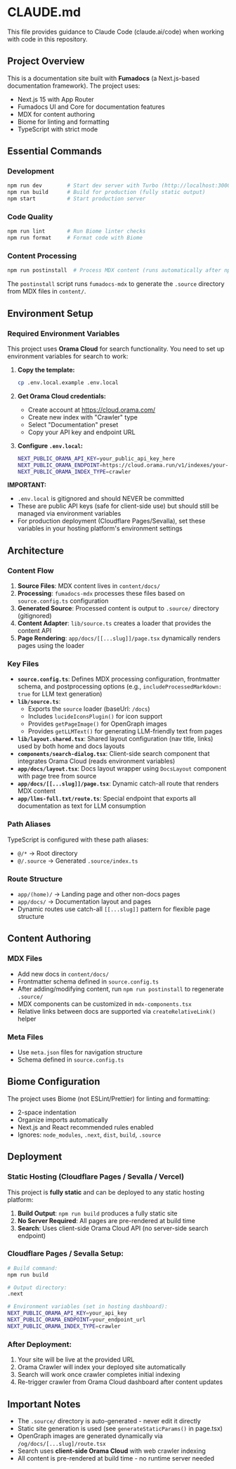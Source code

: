 # CLAUDE.md

This file provides guidance to Claude Code (claude.ai/code) when working with code in this repository.

## Project Overview

This is a documentation site built with **Fumadocs** (a Next.js-based documentation framework). The project uses:
- Next.js 15 with App Router
- Fumadocs UI and Core for documentation features
- MDX for content authoring
- Biome for linting and formatting
- TypeScript with strict mode

## Essential Commands

### Development
```bash
npm run dev        # Start dev server with Turbo (http://localhost:3000)
npm run build      # Build for production (fully static output)
npm start          # Start production server
```

### Code Quality
```bash
npm run lint       # Run Biome linter checks
npm run format     # Format code with Biome
```

### Content Processing
```bash
npm run postinstall  # Process MDX content (runs automatically after npm install)
```

The `postinstall` script runs `fumadocs-mdx` to generate the `.source` directory from MDX files in `content/`.

## Environment Setup

### Required Environment Variables

This project uses **Orama Cloud** for search functionality. You need to set up environment variables for search to work:

1. **Copy the template:**
   ```bash
   cp .env.local.example .env.local
   ```

2. **Get Orama Cloud credentials:**
   - Create account at https://cloud.orama.com/
   - Create new index with "Crawler" type
   - Select "Documentation" preset
   - Copy your API key and endpoint URL

3. **Configure `.env.local`:**
   ```bash
   NEXT_PUBLIC_ORAMA_API_KEY=your_public_api_key_here
   NEXT_PUBLIC_ORAMA_ENDPOINT=https://cloud.orama.run/v1/indexes/your-index-id
   NEXT_PUBLIC_ORAMA_INDEX_TYPE=crawler
   ```

**IMPORTANT:**
- `.env.local` is gitignored and should NEVER be committed
- These are public API keys (safe for client-side use) but should still be managed via environment variables
- For production deployment (Cloudflare Pages/Sevalla), set these variables in your hosting platform's environment settings

## Architecture

### Content Flow

1. **Source Files**: MDX content lives in `content/docs/`
2. **Processing**: `fumadocs-mdx` processes these files based on `source.config.ts` configuration
3. **Generated Source**: Processed content is output to `.source/` directory (gitignored)
4. **Content Adapter**: `lib/source.ts` creates a loader that provides the content API
5. **Page Rendering**: `app/docs/[[...slug]]/page.tsx` dynamically renders pages using the loader

### Key Files

- **`source.config.ts`**: Defines MDX processing configuration, frontmatter schema, and postprocessing options (e.g., `includeProcessedMarkdown: true` for LLM text generation)
- **`lib/source.ts`**:
  - Exports the `source` loader (baseUrl: `/docs`)
  - Includes `lucideIconsPlugin()` for icon support
  - Provides `getPageImage()` for OpenGraph images
  - Provides `getLLMText()` for generating LLM-friendly text from pages
- **`lib/layout.shared.tsx`**: Shared layout configuration (nav title, links) used by both home and docs layouts
- **`components/search-dialog.tsx`**: Client-side search component that integrates Orama Cloud (reads environment variables)
- **`app/docs/layout.tsx`**: Docs layout wrapper using `DocsLayout` component with page tree from source
- **`app/docs/[[...slug]]/page.tsx`**: Dynamic catch-all route that renders MDX content
- **`app/llms-full.txt/route.ts`**: Special endpoint that exports all documentation as text for LLM consumption

### Path Aliases

TypeScript is configured with these path aliases:
- `@/*` → Root directory
- `@/.source` → Generated `.source/index.ts`

### Route Structure

- `app/(home)/` → Landing page and other non-docs pages
- `app/docs/` → Documentation layout and pages
- Dynamic routes use catch-all `[[...slug]]` pattern for flexible page structure

## Content Authoring

### MDX Files
- Add new docs in `content/docs/`
- Frontmatter schema defined in `source.config.ts`
- After adding/modifying content, run `npm run postinstall` to regenerate `.source/`
- MDX components can be customized in `mdx-components.tsx`
- Relative links between docs are supported via `createRelativeLink()` helper

### Meta Files
- Use `meta.json` files for navigation structure
- Schema defined in `source.config.ts`

## Biome Configuration

The project uses Biome (not ESLint/Prettier) for linting and formatting:
- 2-space indentation
- Organize imports automatically
- Next.js and React recommended rules enabled
- Ignores: `node_modules`, `.next`, `dist`, `build`, `.source`

## Deployment

### Static Hosting (Cloudflare Pages / Sevalla / Vercel)

This project is **fully static** and can be deployed to any static hosting platform:

1. **Build Output**: `npm run build` produces a fully static site
2. **No Server Required**: All pages are pre-rendered at build time
3. **Search**: Uses client-side Orama Cloud API (no server-side search endpoint)

### Cloudflare Pages / Sevalla Setup:

```bash
# Build command:
npm run build

# Output directory:
.next

# Environment variables (set in hosting dashboard):
NEXT_PUBLIC_ORAMA_API_KEY=your_api_key
NEXT_PUBLIC_ORAMA_ENDPOINT=your_endpoint_url
NEXT_PUBLIC_ORAMA_INDEX_TYPE=crawler
```

### After Deployment:

1. Your site will be live at the provided URL
2. Orama Crawler will index your deployed site automatically
3. Search will work once crawler completes initial indexing
4. Re-trigger crawler from Orama Cloud dashboard after content updates

## Important Notes

- The `.source/` directory is auto-generated - never edit it directly
- Static site generation is used (see `generateStaticParams()` in page.tsx)
- OpenGraph images are generated dynamically via `/og/docs/[...slug]/route.tsx`
- Search uses **client-side Orama Cloud** with web crawler indexing
- All content is pre-rendered at build time - no runtime server needed
